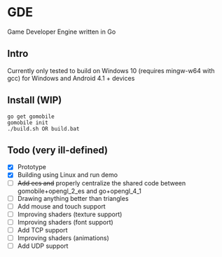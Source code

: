 # GDE
Game Developer Engine written in Go

## Intro
Currently only tested to build on Windows 10 (requires mingw-w64 with gcc) for Windows and Android 4.1 + devices

## Install (WIP)
```
go get gomobile
gomobile init
./build.sh OR build.bat
```
## Todo (very ill-defined)
- [x] Prototype
- [x] Building using Linux and run demo
- [ ] ~~Add ecs and~~ properly centralize the shared code between gomobile+opengl_2_es and go+opengl_4_1
- [ ] Drawing anything better than triangles
- [ ] Add mouse and touch support
- [ ] Improving shaders (texture support)
- [ ] Improving shaders (font support)
- [ ] Add TCP support
- [ ] Improving shaders (animations)
- [ ] Add UDP support
